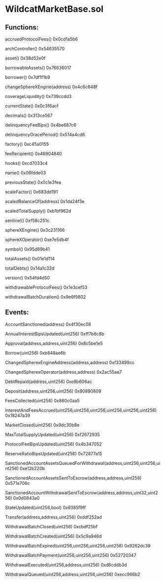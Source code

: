 # WildcatMarketBase.sol

## Functions:

accruedProtocolFees() 0x0cd1a5b6

archController() 0x54635570

asset() 0x38d52e0f

borrowableAssets() 0x76636017

borrower() 0x7df1f1b9

changeSphereXEngine(address) 0x4c6c848f

coverageLiquidity() 0x739ccdd3

currentState() 0x0c3f6acf

decimals() 0x313ce567

delinquencyFeeBips() 0x4be687c6

delinquencyGracePeriod() 0x514a4cd6

factory() 0xc45a0155

feeRecipient() 0x46904840

hooks() 0xcd7033c4

name() 0x06fdde03

previousState() 0x0c1e3fea

scaleFactor() 0x683dd191

scaledBalanceOf(address) 0x1da24f3e

scaledTotalSupply() 0xb1bf962d

sentinel() 0xf58c251c

sphereXEngine() 0x3c231166

sphereXOperator() 0xe7e5db4f

symbol() 0x95d89b41

totalAssets() 0x01e1d114

totalDebts() 0x14a1c32d

version() 0x54fd4d50

withdrawableProtocolFees() 0x1e3cef53

withdrawalBatchDuration() 0x9e6f9802

## Events:

AccountSanctioned(address) 0x4f30ec08

AnnualInterestBipsUpdated(uint256) 0xff7b6c8b

Approval(address,address,uint256) 0x8c5be1e5

Borrow(uint256) 0xb848ae6b

ChangedSpherexEngineAddress(address,address) 0xf33499cc

ChangedSpherexOperator(address,address) 0x2ac55ae7

DebtRepaid(address,uint256) 0xe8b606ac

Deposit(address,uint256,uint256) 0x90890809

FeesCollected(uint256) 0x860c0aa5

InterestAndFeesAccrued(uint256,uint256,uint256,uint256,uint256,uint256) 0x18247a39

MarketClosed(uint256) 0x9dc30b8e

MaxTotalSupplyUpdated(uint256) 0xf2672935

ProtocolFeeBipsUpdated(uint256) 0x4b347052

ReserveRatioBipsUpdated(uint256) 0x72877a15

SanctionedAccountAssetsQueuedForWithdrawal(address,uint256,uint256,uint256) 0xe12b220b

SanctionedAccountAssetsSentToEscrow(address,address,uint256) 0x571e706c

SanctionedAccountWithdrawalSentToEscrow(address,address,uint32,uint256) 0x0d0843a0

StateUpdated(uint256,bool) 0x9385f9ff

Transfer(address,address,uint256) 0xddf252ad

WithdrawalBatchClosed(uint256) 0xcbdf25bf

WithdrawalBatchCreated(uint256) 0x5c9a946d

WithdrawalBatchExpired(uint256,uint256,uint256,uint256) 0x9262dc39

WithdrawalBatchPayment(uint256,uint256,uint256) 0x52720347

WithdrawalExecuted(uint256,address,uint256) 0xd6cddb3d

WithdrawalQueued(uint256,address,uint256,uint256) 0xecc966b2
